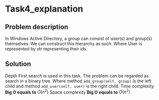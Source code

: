 # Task4_explanation
## Problem description
In Windows Active Directory, a group can consist of user(s) and group(s) themselves. We can construct this hierarchy as such. Where User is represented by str representing their ids.

## Solution
Depth First search is used in this task. The problem can be regarded as search in a binary tree. Where method `add_group(self, group)` is the left child and method `add_user(self, user)` is the right child.
Time complexity **Big O equals to** $O(n^2)$
Space complexity **Big O equals to** $O(n^2)$